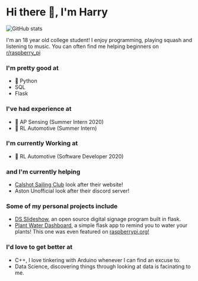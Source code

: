 # Hi there 👋, I'm Harry

![GitHub stats](https://github-readme-stats.vercel.app/api?username=Harry-Lees&show_icons=true)  

I'm an 18 year old college student! I enjoy programming, playing squash and listening to music. You can often find me helping beginners on [r/raspberry_pi](https://www.reddit.com/r/raspberry_pi/)

### I'm pretty good at
- :snake: Python
- SQL
- Flask

### I've had experience at
- :flashlight: AP Sensing (Summer Intern 2020)
- :car: RL Automotive (Summer Intern)

### I'm currently Working at
- :car: RL Automotive (Software Developer 2020)

### and I'm currently helping
- [Calshot Sailing Club](https://calshot-sailing.co.uk) look after their website!
- Aston Unofficial look after their discord server!

### Some of my personal projects include
- [DS Slideshow](https://github.com/Harry-Lees/DS_Slideshow), an open source digital signage program built in flask.
- [Plant Water Dashboard](https://github.com/Harry-Lees/plant_water_dashboard), a simple flask app to remind you to water your plants! This one was even featured on [raspberrypi.org!](https://www.raspberrypi.org/blog/raspberry-pi-powered-bonsai-watering-system/)

### I'd love to get better at
- C++, I love tinkering with Arduino whenever I can find an excuse to.
- Data Science, discovering things through looking at data is facinating to me.
